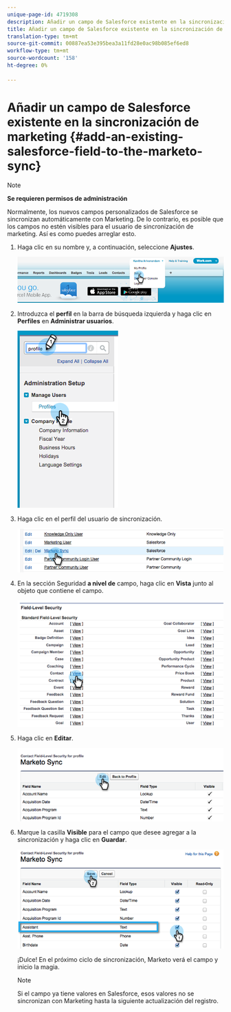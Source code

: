 ```yaml
---
unique-page-id: 4719308
description: Añadir un campo de Salesforce existente en la sincronización de marketing - Documentos de marketing - Documentación del producto
title: Añadir un campo de Salesforce existente en la sincronización de marketing
translation-type: tm+mt
source-git-commit: 00887ea53e395bea3a11fd28e0ac98b085ef6ed8
workflow-type: tm+mt
source-wordcount: '158'
ht-degree: 0%

---
```



# Añadir un campo de Salesforce existente en la sincronización de marketing {#add-an-existing-salesforce-field-to-the-marketo-sync}

>[!NOTE]
>
>**Se requieren permisos de administración**

Normalmente, los nuevos campos personalizados de Salesforce se sincronizan automáticamente con Marketing. De lo contrario, es posible que los campos no estén visibles para el usuario de sincronización de marketing. Así es como puedes arreglar esto.

1. Haga clic en su nombre y, a continuación, seleccione **Ajustes**.

   ![](assets/image2015-6-30-14-3a20-3a6.png)

1. Introduzca el **perfil** en la barra de búsqueda izquierda y haga clic en **Perfiles** en **Administrar usuarios**.

   ![](assets/image2015-6-30-14-3a20-3a52.png)

1. Haga clic en el perfil del usuario de sincronización.

   ![](assets/image2015-6-30-14-3a23-3a41.png)

1. En la sección Seguridad **a nivel de** campo, haga clic en **Vista** junto al objeto que contiene el campo.

   ![](assets/image2015-6-30-14-3a23-3a59.png)

1. Haga clic en **Editar**.

   ![](assets/image2015-6-30-14-3a24-3a28.png)

1. Marque la casilla **Visible** para el campo que desee agregar a la sincronización y haga clic en **Guardar**.

   ![](assets/image2015-6-30-14-3a24-3a49.png)

   ¡Dulce! En el próximo ciclo de sincronización, Marketo verá el campo y inicio la magia.

   >[!NOTE]
   >
   > Si el campo ya tiene valores en Salesforce, esos valores no se sincronizan con Marketing hasta la siguiente actualización del registro.

